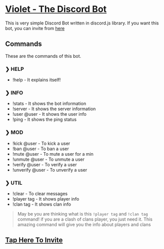 # [Violet - The Discord Bot](https://discordapp.com/oauth2/authorize?client_id=499250383785558026&permissions=2146958847&scope=bot)

This is very simple Discord Bot written in discord.js library. If you want this bot, you can invite from [here](https://discordapp.com/oauth2/authorize?client_id=499250383785558026&permissions=2146958847&scope=bot)

## Commands

These are the commands of this bot.

### ❯ HELP

- !help - It explains itself!

### ❯ INFO

- !stats - It shows the bot information
- !server - It shows the server information
- !user @user - It shows the user info
- !ping - It shows the ping status

### ❯ MOD

- !kick @user - To kick a user
- !ban @user - To ban a user
- !mute @user - To mute a user for a min
- !unmute @user - To unmute a user
- !verify @user - To verify a user
- !unverify @user - To unverify a user

### ❯ UTIL

- !clear - To clear messages
- !player tag - It shows player info 
- !clan tag - It shows clan info

> May be you are thinking what is this `!player tag` and `!clan tag` command! if you are a clash of clans player, you just need it. This amazing command will give you the info about players and clans

## [Tap Here To Invite](https://discordapp.com/oauth2/authorize?client_id=499250383785558026&permissions=2146958847&scope=bot)
